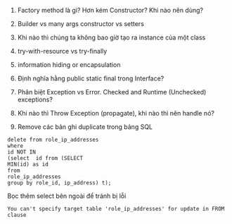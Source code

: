 1. Factory method là gì? Hơn kém Constructor? Khi nào nên dùng?

2. Builder vs many args constructor vs setters

3. Khi nào thì chúng ta không bao giờ tạo ra instance của một class

4. try-with-resource vs try-finally

5. information hiding or encapsulation

6. Định nghĩa hằng public static final trong Interface?

7. Phân biệt Exception vs Error. Checked and Runtime (Unchecked) exceptions?

8. Khi nào thì Throw Exception (propagate), khi nào thì nên handle nó?

9. Remove các bản ghi duplicate trong bảng SQL


```
delete from role_ip_addresses
where 
id NOT IN 
(select  id from (SELECT 
MIN(id) as id
from 
role_ip_addresses 
group by role_id, ip_address) t);
```

Bọc thêm select bên ngoài để tránh bị lỗi

```
You can't specify target table 'role_ip_addresses' for update in FROM clause
```
